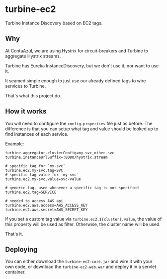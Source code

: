 # turbine-ec2

Turbine Instance Discovery based on EC2 tags.

## Why

At ContaAzul, we are using Hystrix for circuit-breakers and Turbine to
aggregate Hystrix streams.

Turbine has Eureka InstanceDiscovery, but we don't use it, nor want to use it.

It seamed simple enough to just use our already defined tags to wire services
to Turbine.

That's what this project do.

## How it works

You will need to configure the `config.properties` file just as before. The
difference is that you can setup what tag and value should be looked up to find
instances of each service.

Example:

```properties
turbine.aggregator.clusterConfig=my-svc,other-svc
turbine.instanceUrlSuffix=:8080/hystrix.stream

# specific tag for `my-svc`
turbine.ec2.my-svc.tag=SVC
# specific tag value for `my-svc`
turbine.ec2.my-svc.value=svc-value

# generic tag, used whenever a specific tag is not specified
turbine.ec2.tag=SERVICE

# needed to access AWS api
turbine.ec2.aws.access=AWS_ACCESS_KEY
turbine.ec2.aws.secret=AWS_SECRET_KEY
```

If you set a custom tag value via `turbine.ec2.${cluster}.value`, the value
of this property will be used as filter. Otherwise, the cluster name will be
used.

That's it.

## Deploying

You can either download the `turbine-ec2-core.jar` and wire it with
your own code, or download the `turbine-ec2-web.war` and deploy it in a
servlet container.
